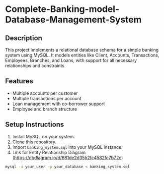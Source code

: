 # Complete-Banking-model-Database-Management-System


## Description
This project implements a relational database schema for a simple banking system using MySQL. It models entities like Client, Accounts, Transactions, Employees, Branches, and Loans, with support for all necessary relationships and constraints.

## Features
- Multiple accounts per customer
- Multiple transactions per account
- Loan management with co-borrower support
- Employee and branch structure

## Setup Instructions
1. Install MySQL on your system.
2. Clone this repository.
3. Import `banking_system.sql` into your MySQL instance:
4. Link for Entity Relationship Diagram (https://dbdiagram.io/d/681de2d35b2fc4582fe7b72c)
```bash
mysql -u your_user -p your_database < banking_system.sql
